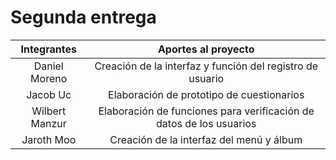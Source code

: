 # Segunda entrega
| Integrantes |Aportes al proyecto | 
| :-------------: | :-------------: |
| Daniel Moreno   |  Creación de la interfaz y función del registro de usuario |  
| Jacob Uc    |  Elaboración de prototipo de cuestionarios |  
| Wilbert Manzur   | Elaboración de funciones para verificación de datos de los usuarios  | 
| Jaroth Moo  |  Creación de la interfaz del menú y álbum  |
